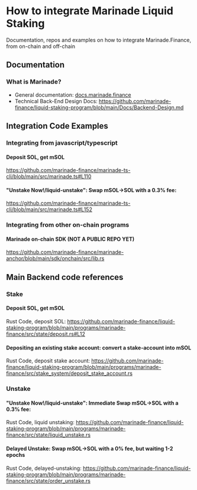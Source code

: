 # How to integrate Marinade Liquid Staking
Documentation, repos and examples on how to integrate Marinade.Finance, from on-chain and off-chain

## Documentation

### What is Marinade?

* General documentation: [docs.marinade.finance](docs.marinade.finance) 
* Technical Back-End Design Docs: https://github.com/marinade-finance/liquid-staking-program/blob/main/Docs/Backend-Design.md

## Integration Code Examples

### Integrating from javascript/typescript

#### Deposit SOL, get mSOL
https://github.com/marinade-finance/marinade-ts-cli/blob/main/src/marinade.ts#L110

#### "Unstake Now!/liquid-unstake": Swap mSOL->SOL with a 0.3% fee: 
https://github.com/marinade-finance/marinade-ts-cli/blob/main/src/marinade.ts#L152

### Integrating from other on-chain programs

#### Marinade on-chain SDK (NOT A PUBLIC REPO YET)
https://github.com/marinade-finance/marinade-anchor/blob/main/sdk/onchain/src/lib.rs

## Main Backend code references

### Stake

#### Deposit SOL, get mSOL
Rust Code, deposit SOL: https://github.com/marinade-finance/liquid-staking-program/blob/main/programs/marinade-finance/src/state/deposit.rs#L12

#### Depositing an existing stake account: convert a stake-account into mSOL
Rust Code, deposit stake account: https://github.com/marinade-finance/liquid-staking-program/blob/main/programs/marinade-finance/src/stake_system/deposit_stake_account.rs

### Unstake 
#### "Unstake Now!/liquid-unstake": Immediate Swap mSOL->SOL with a 0.3% fee: 
Rust Code, liquid unstaking: https://github.com/marinade-finance/liquid-staking-program/blob/main/programs/marinade-finance/src/state/liquid_unstake.rs

#### Delayed Unstake: Swap mSOL->SOL with a 0% fee, but waiting 1-2 epochs
Rust Code, delayed-unstaking: https://github.com/marinade-finance/liquid-staking-program/blob/main/programs/marinade-finance/src/state/order_unstake.rs

